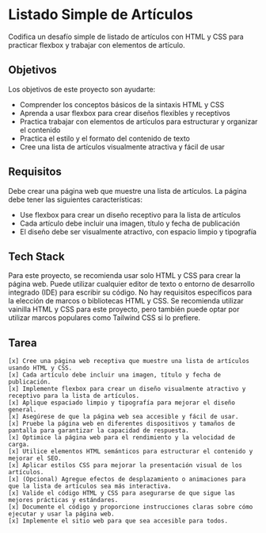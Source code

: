 # Listado Simple de Artículos

Codifica un desafío simple de listado de artículos con HTML y CSS para practicar flexbox y trabajar con elementos de artículo.

## Objetivos

Los objetivos de este proyecto son ayudarte:

- Comprender los conceptos básicos de la sintaxis HTML y CSS
- Aprenda a usar flexbox para crear diseños flexibles y receptivos
- Practica trabajar con elementos de artículos para estructurar y organizar el contenido
- Practica el estilo y el formato del contenido de texto
- Cree una lista de artículos visualmente atractiva y fácil de usar

## Requisitos

Debe crear una página web que muestre una lista de artículos. La página debe tener las siguientes características:

- Use flexbox para crear un diseño receptivo para la lista de artículos
- Cada artículo debe incluir una imagen, título y fecha de publicación
- El diseño debe ser visualmente atractivo, con espacio limpio y tipografía

## Tech Stack

Para este proyecto, se recomienda usar solo HTML y CSS para crear la página web. Puede utilizar cualquier editor de texto o entorno de desarrollo integrado (IDE) para escribir su código. No hay requisitos específicos para la elección de marcos o bibliotecas HTML y CSS. Se recomienda utilizar vainilla HTML y CSS para este proyecto, pero también puede optar por utilizar marcos populares como Tailwind CSS si lo prefiere.

## Tarea

```
[x] Cree una página web receptiva que muestre una lista de artículos usando HTML y CSS.
[x] Cada artículo debe incluir una imagen, título y fecha de publicación.
[x] Implemente flexbox para crear un diseño visualmente atractivo y receptivo para la lista de artículos.
[x] Aplique espaciado limpio y tipografía para mejorar el diseño general.
[x] Asegúrese de que la página web sea accesible y fácil de usar.
[x] Pruebe la página web en diferentes dispositivos y tamaños de pantalla para garantizar la capacidad de respuesta.
[x] Optimice la página web para el rendimiento y la velocidad de carga.
[x] Utilice elementos HTML semánticos para estructurar el contenido y mejorar el SEO.
[x] Aplicar estilos CSS para mejorar la presentación visual de los artículos.
[x] (Opcional) Agregue efectos de desplazamiento o animaciones para que la lista de artículos sea más interactiva.
[x] Valide el código HTML y CSS para asegurarse de que sigue las mejores prácticas y estándares.
[x] Documente el código y proporcione instrucciones claras sobre cómo ejecutar y usar la página web.
[x] Implemente el sitio web para que sea accesible para todos.
```